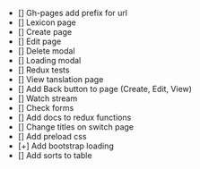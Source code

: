 - [] Gh-pages add prefix for url
- [] Lexicon page
- [] Create page
- [] Edit page
- [] Delete modal
- [] Loading modal
- [] Redux tests
- [] View tanslation page
- [] Add Back button to page (Create, Edit, View)
- [] Watch stream
- [] Check forms
- [] Add docs to redux functions
- [] Change titles on switch page
- [] Add preload css
- [+] Add bootstrap loading
- [] Add sorts to table
